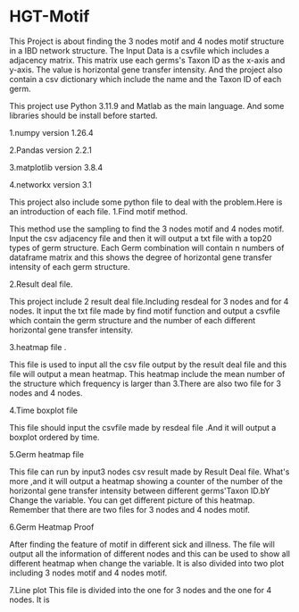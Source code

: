 # HGT-Motif
This Project is about finding the 3 nodes motif and 4 nodes motif structure in a IBD network structure.
The Input Data is a csvfile which includes a adjacency matrix. This matrix use each germs's Taxon ID as the x-axis and y-axis. The value is horizontal gene transfer intensity. And the project also contain a csv dictionary which include the name and the Taxon ID of each germ.

This project use Python 3.11.9 and Matlab as the main language. And some libraries should be install before started.

1.numpy   version 1.26.4

2.Pandas  version 2.2.1

3.matplotlib version 3.8.4

4.networkx version 3.1

This project also include some python file to deal with the problem.Here is an introduction of each file.
1.Find motif method.

This method use the sampling to find the 3 nodes motif and 4 nodes motif. Input the csv adjacency file and then it will output a txt file with a top20 types of germ structure. Each Germ combination will contain n numbers of dataframe matrix and this shows the degree of horizontal gene transfer intensity of each germ structure.

2.Result deal file.

This project include 2 result deal file.Including resdeal for 3 nodes and for 4 nodes. It input the txt file made by find motif function and output a csvfile which contain the germ structure and the number of each different horizontal gene transfer intensity.

3.heatmap file .

This file is used to input all the csv file output by the result deal file and this file will output a mean heatmap. This heatmap include the mean number of the structure which frequency is larger than 3.There are also two file for 3 nodes and 4 nodes.

4.Time boxplot file

This file should input the csvfile made by resdeal file .And it will output a boxplot ordered by time.

5.Germ heatmap file

This file can run by input3 nodes csv result made by Result Deal file. What's more ,and it will output a heatmap showing a counter of the number of the horizontal gene transfer intensity between different germs'Taxon ID.bY Change the variable. You can get different picture of this heatmap. Remember that there are two files for 3
nodes and 4 nodes motif.

6.Germ Heatmap Proof 

After finding the feature of motif in different sick and illness. The file will output all the information of different nodes and this can be used to show all different heatmap when change the variable. It is also divided into two plot including 3 nodes motif and 4 nodes motif.

7.Line plot 
This file is divided into the one for 3 nodes and the one for 4 nodes. It is 




